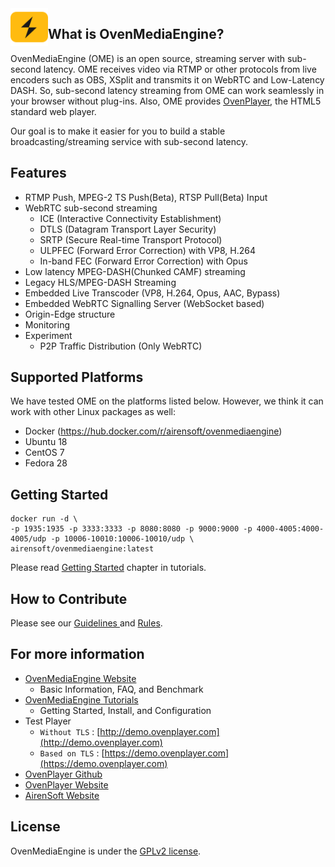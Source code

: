 <a href="https://ovenmediaengine.com/">
    <img src="ome_favicon.svg" alt="OvenMediaEngine logo" title="OvenMediaEngine" align="left" height="60" />
</a>

## What is OvenMediaEngine?

OvenMediaEngine \(OME\) is an open source, streaming server with sub-second latency. OME receives video via RTMP or other protocols from live encoders such as OBS, XSplit and transmits it on WebRTC and Low-Latency DASH. So, sub-second latency streaming from OME can work seamlessly in your browser without plug-ins. Also, OME provides [OvenPlayer](https://github.com/AirenSoft/OvenPlayer), the HTML5 standard web player.

Our goal is to make it easier for you to build a stable broadcasting/streaming service with sub-second latency.

## Features

* RTMP Push, MPEG-2 TS Push(Beta), RTSP Pull(Beta) Input
* WebRTC sub-second streaming 
  * ICE \(Interactive Connectivity Establishment\)
  * DTLS \(Datagram Transport Layer Security\)
  * SRTP \(Secure Real-time Transport Protocol\)
  * ULPFEC \(Forward Error Correction\) with VP8, H.264
  * In-band FEC \(Forward Error Correction\) with Opus
* Low latency MPEG-DASH(Chunked CAMF) streaming
* Legacy HLS/MPEG-DASH Streaming
* Embedded Live Transcoder \(VP8, H.264, Opus, AAC, Bypass\)
* Embedded WebRTC Signalling Server \(WebSocket based\)
* Origin-Edge structure
* Monitoring
* Experiment
  * P2P Traffic Distribution (Only WebRTC)

## Supported Platforms

We have tested OME on the platforms listed below. However, we think it can work with other Linux packages as well:

* Docker (https://hub.docker.com/r/airensoft/ovenmediaengine)
* Ubuntu 18
* CentOS 7
* Fedora 28

## Getting Started

```
docker run -d \
-p 1935:1935 -p 3333:3333 -p 8080:8080 -p 9000:9000 -p 4000-4005:4000-4005/udp -p 10006-10010:10006-10010/udp \
airensoft/ovenmediaengine:latest
```
Please read [Getting Started](https://airensoft.gitbook.io/ovenmediaengine/getting-started) chapter in tutorials.

## How to Contribute

Please see our [Guidelines ](CONTRIBUTING.md)and [Rules](CODE_OF_CONDUCT.md).

## For more information

* [OvenMediaEngine Website](https://ovenmediaengine.com) 
  * Basic Information, FAQ, and Benchmark
* [OvenMediaEngine Tutorials](https://airensoft.gitbook.io/ovenmediaengine/)
  * Getting Started, Install, and Configuration
* Test Player
  * `Without TLS` : [http://demo.ovenplayer.com](http://demo.ovenplayer.com)
  * `Based on TLS` : [https://demo.ovenplayer.com](https://demo.ovenplayer.com)
* [OvenPlayer Github](https://github.com/AirenSoft/OvenPlayer)
* [OvenPlayer Website](https://ovenplayer.com/index.html)
* [AirenSoft Website](https://www.airensoft.com/)

## License

OvenMediaEngine is under the [GPLv2 license](LICENSE).

